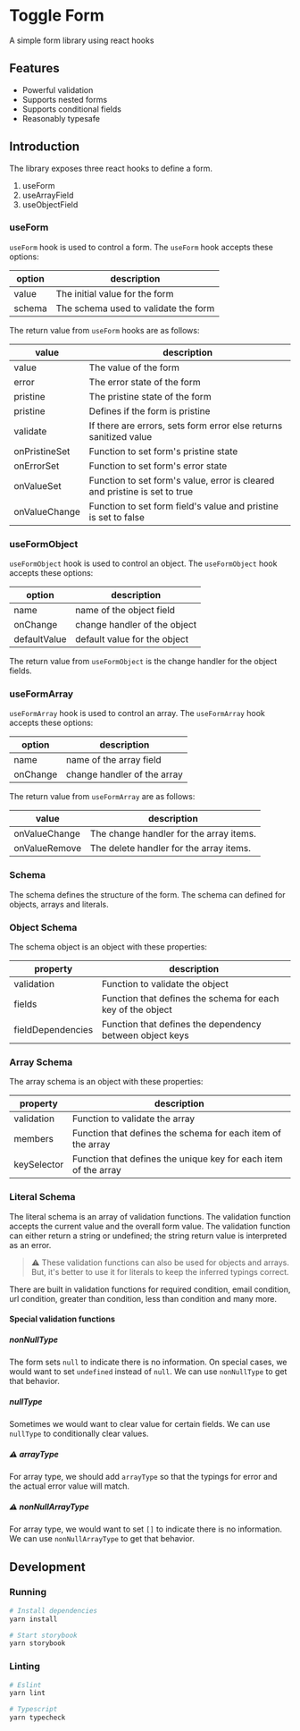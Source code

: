 # Toggle Form

A simple form library using react hooks


## Features

- Powerful validation
- Supports nested forms
- Supports conditional fields
- Reasonably typesafe

## Introduction

The library exposes three react hooks to define a form.

1. useForm
2. useArrayField
3. useObjectField

### useForm

`useForm` hook is used to control a form.
The `useForm` hook accepts these options:

|option|description|
|----|----|
|value|The initial value for the form|
|schema|The schema used to validate the form|

The return value from `useForm` hooks are as follows:

|value|description|
|----|----|
|value|The value of the form|
|error|The error state of the form|
|pristine|The pristine state of the form|
|pristine|Defines if the form is pristine|
|validate|If there are errors, sets form error else returns sanitized value|
|onPristineSet|Function to set form's pristine state|
|onErrorSet|Function to set form's error state|
|onValueSet|Function to set form's value, error is cleared and pristine is set to true|
|onValueChange|Function to set form field's value and pristine is set to false|

### useFormObject

`useFormObject` hook is used to control an object.
The `useFormObject` hook accepts these options:

|option|description|
|----|----|
|name|name of the object field|
|onChange| change handler of the object|
|defaultValue|default value for the object|

The return value from `useFormObject` is the change handler for the object
fields.

### useFormArray

`useFormArray` hook is used to control an array.
The `useFormArray` hook accepts these options:

|option|description|
|----|----|
|name|name of the array field|
|onChange| change handler of the array|

The return value from `useFormArray` are as follows:

|value|description|
|----|----|
|onValueChange|The change handler for the array items.|
|onValueRemove|The delete handler for the array items.|

### Schema

The schema defines the structure of the form.
The schema can defined for objects, arrays and literals.

### Object Schema

The schema object is an object with these properties:

|property|description|
|----|----|
|validation|Function to validate the object|
|fields|Function that defines the schema for each key of the object|
|fieldDependencies|Function that defines the dependency between object keys|

### Array Schema

The array schema is an object with these properties:

|property|description|
|----|----|
|validation|Function to validate the array|
|members|Function that defines the schema for each item of the array|
|keySelector|Function that defines the unique key for each item of the array|

### Literal Schema

The literal schema is an array of validation functions.
The validation function accepts the current value and the overall form value.
The validation function can either return a string or undefined; the string
return value is interpreted as an error.

> ⚠ These validation functions can also be used for objects and arrays. But, it's
> better to use it for literals to keep the inferred typings correct.

There are built in validation functions for required condition, email
condition, url condition, greater than condition, less than condition and many
more.

#### Special validation functions

##### nonNullType

The form sets `null` to indicate there is no information. On special cases, we
would want to set `undefined` instead of `null`. We can use `nonNullType` to
get that behavior.

##### nullType

Sometimes we would want to clear value for certain fields. We can use
`nullType` to conditionally clear values.

##### ⚠ arrayType

For array type, we should add `arrayType` so that the typings for error and the
actual error value will match.

##### ⚠ nonNullArrayType

For array type, we would want to set `[]` to indicate there is no information.
We can use `nonNullArrayType` to get that behavior.


## Development

### Running

```bash
# Install dependencies
yarn install

# Start storybook
yarn storybook
```

### Linting

```bash
# Eslint
yarn lint

# Typescript
yarn typecheck
```

